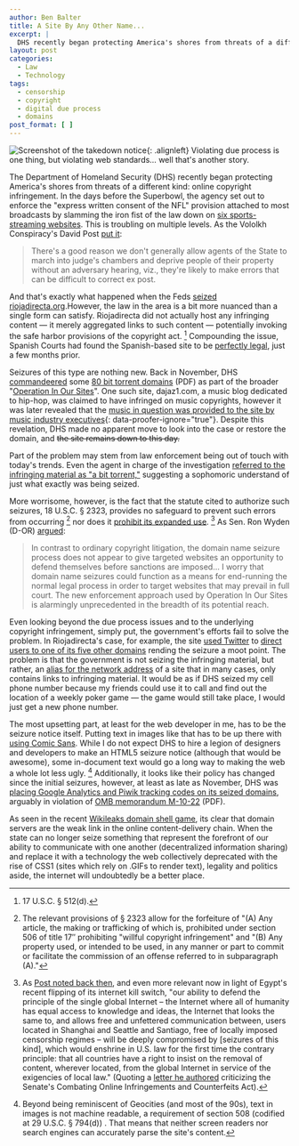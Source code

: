 ```yaml
---
author: Ben Balter
title: A Site By Any Other Name...
excerpt: |
  DHS recently began protecting America's shores from threats of a different kind: online copyright infringement. In the days before the Superbowl, the agency set out to enforce the "express written consent of the NFL" provision attached to most broadcasts by slamming the iron fist of the law down on six sports-streaming websites.
layout: post
categories:
  - Law
  - Technology
tags:
  - censorship
  - copyright
  - digital due process
  - domains
post_format: [ ]
---
```


![Screenshot of the takedown notice][1]{: .alignleft} Violating due process is one thing, but violating web standards… well that's another story.

The Department of Homeland Security (DHS) recently began protecting America's shores from threats of a different kind: online copyright infringement. In the days before the Superbowl, the agency set out to enforce the "express written consent of the NFL" provision attached to most broadcasts by slamming the iron fist of the law down on [six sports-streaming websites][2]. This is troubling on multiple levels. As the Vololkh Conspiracy's David Post [put it][3]:

> There's a good reason we don't generally allow agents of the State to march into judge's chambers and deprive people of their property without an adversary hearing, viz., they're likely to make errors that can be difficult to correct ex post.

And that's exactly what happened when the Feds [seized riojadirecta.org][4].However, the law in the area is a bit more nuanced than a single form can satisfy. Riojadirecta did not actually host any infringing content — it merely aggregated links to such content — potentially invoking the safe harbor provisions of the copyright act. [^1] Compounding the issue, Spanish Courts had found the Spanish-based site to be [perfectly legal][6], just a few months prior.

Seizures of this type are nothing new. Back in November, DHS [commandeered][7] some [80 bit torrent domains][8] (PDF) as part of the broader "[Operation In Our Sites][9]". One such site, dajaz1.com, a music blog dedicated to hip-hop, was claimed to have infringed on music copyrights, however it was later revealed that the [music in question was provided to the site by music industry executives][10]{: data-proofer-ignore="true"}. Despite this revelation, DHS made no apparent move to look into the case or restore the domain, and <del>the site remains down to this day.</del>

Part of the problem may stem from law enforcement being out of touch with today's trends. Even the agent in charge of the investigation [referred to the infringing material as "a bit torrent,"][12] suggesting a sophomoric understand of just what exactly was being seized.

More worrisome, however, is the fact that the statute cited to authorize such seizures, 18 U.S.C. § 2323, provides no safeguard to prevent such errors from occurring [^2] nor does it [prohibit its expanded use][14]. [^3] As Sen. Ron Wyden (D-OR) [argued][16]:

> In contrast to ordinary copyright litigation, the domain name seizure process does not appear to give targeted websites an opportunity to defend themselves before sanctions are imposed… I worry that domain name seizures could function as a means for end-running the normal legal process in order to target websites that may prevail in full court. The new enforcement approach used by Operation In Our Sites is alarmingly unprecedented in the breadth of its potential reach.

Even looking beyond the due process issues and to the underlying copyright infringement, simply put, the government's efforts fail to solve the problem. In Riojadirecta's case, for example, the site [used Twitter][17] to [direct users to one of its five other domains][4] rending the seizure a moot point. The problem is that the government is not seizing the infringing material, but rather, an [alias for the network address][18] of a site that in many cases, only contains links to infringing material. It would be as if DHS seized my cell phone number because my friends could use it to call and find out the location of a weekly poker game — the game would still take place, I would just get a new phone number.

The most upsetting part, at least for the web developer in me, has to be the seizure notice itself. Putting text in images like that has to be up there with [using Comic Sans][20]. While I do not expect DHS to hire a legion of designers and developers to make an HTML5 seizure notice (although that would be awesome), some in-document text would go a long way to making the web a whole lot less ugly. [^4] Additionally, it looks like their policy has changed since the initial seizures, however, at least as late as November, DHS was [placing Google Analytics and Piwik tracking codes on its seized domains][22], arguably in violation of [OMB memorandum M-10-22][23] (PDF).

As seen in the recent [Wikileaks domain shell game][24], its clear that domain servers are the weak link in the online content-delivery chain. When the state can no longer seize something that represent the forefront of our ability to communicate with one another (decentralized information sharing) and replace it with a technology the web collectively deprecated with the rise of CSS1 (sites which rely on .GIFs to render text), legality and politics aside, the internet will undoubtedly be a better place.

[^1]: 17 U.S.C. § 512(d).
[^2]: The relevant provisions of § 2323 allow for the forfeiture of "(A) Any article, the making or trafficking of which is, prohibited under section 506 of title 17″ prohibiting "willful copyright infringement" and "(B) Any property used, or intended to be used, in any manner or part to commit or facilitate the commission of an offense referred to in subparagraph (A)."
[^3]: As [Post noted back then][27], and even more relevant now in light of Egypt's recent flipping of its internet kill switch, "our ability to defend the principle of the single global Internet – the Internet where all of humanity has equal access to knowledge and ideas, the Internet that looks the same to, and allows free and unfettered communication between, users located in Shanghai and Seattle and Santiago, free of locally imposed censorship regimes – will be deeply compromised by \[seizures of this kind\], which would enshrine in U.S. law for the first time the contrary principle: that all countries have a right to insist on the removal of content, wherever located, from the global Internet in service of the exigencies of local law." (Quoting a [letter he authored][27] criticizing the Senate's Combating Online Infringements and Counterfeits Act).
[^4]: Beyond being reminiscent of Geocities (and most of the 90s), text in images is not machine readable, a requirement of section 508 (codified at 29 U.S.C. § 794(d)) . That means that neither screen readers nor search engines can accurately parse the site's content.

[1]: http://ben.balter.com/wp-content/uploads/2011/02/IPRC_Seized_2010_11-300x225.gif "DHS Seizure Notice"
[2]: http://money.cnn.com/2011/02/02/technology/sports_streaming/
[3]: http://volokh.com/2011/02/02/more-outrageous-domain-name-seizures-by-our-vigilant-dept-of-homeland-security/
[4]: http://www.huffingtonpost.com/2011/02/02/rojadirecta-org-seized_n_817458.html
[6]: http://torrentfreak.com/sports-streaming-torrent-links-site-victorious-in-court-100510/
[7]: http://torrentfreak.com/u-s-government-seizes-bittorrent-search-engine-domain-and-more-101126/
[8]: http://www.ice.gov/doclib/news/releases/2010/domain_names.pdf
[9]: http://www.ice.gov/news/releases/1006/100630losangeles.htm
[10]: http://www.nytimes.com/2010/12/20/business/media/20music.html?_r=1&ref=todayspaper
[11]: http://dajaz1.com/
[12]: http://arstechnica.com/tech-policy/news/2010/12/busting-bittorrent.ars
[14]: http://www.copyhype.com/2011/02/can-google-be-seized-by-ice/
[16]: http://arstechnica.com/tech-policy/news/2011/02/senator-us-domain-name-seizures-alarmingly-unprecedented.ars?utm_source=rss&utm_medium=rss&utm_campaign=rss
[17]: http://twitter.com/#!/rojadirecta/status/32348722188779520
[18]: http://en.wikipedia.org/wiki/Domain_name
[19]: http://dajaz1.com/IPRC_Seized_2010_11.gif
[20]: http://bancomicsans.com/
[22]: http://qbit.cc/homeland-security-tracking-visits-to-seized-domains-using-google-analytics-and-piwik/
[23]: http://www.whitehouse.gov/sites/default/files/omb/assets/memoranda_2010/m10-22.pdf
[24]: http://gawker.com/#!5704966/wikileaks-loses-its-domain
[27]: http://volokh.com/2010/12/01/copyright-enforcement-tail-wags-internet-dog-contd-or-what-the-hell-ever-happened-to-due-process/
